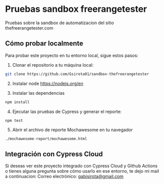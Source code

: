 # Pruebas sandbox freerangetester

Pruebas sobre la sandbox de automatizacion del sitio thefreerangetester.com

## Cómo probar localmente

Para probar este proyecto en tu entorno local, sigue estos pasos:

1. Clonar el repositorio a tu máquina local:

```bash
git clone https://github.com/Gsirota01/sandbox-thefreerangetester
```

2. Instalar node https://nodejs.org/en

3. Instalar las dependencias
```bash
npm install
```

4. Ejecutar las pruebas de Cypress y generar el reporte:
```bash
npm test
```

5. Abrir el archivo de reporte Mochawesome en tu navegador
```
./mochawesome-report/mochawesome.html
```

## Integración con Cypress Cloud
Si deseas ver este proyecto integrado con Cypress Cloud y Github Actions o tienes alguna pregunta sobre cómo usarlo en ese entorno, te dejo mi mail a continuacion:
Correo electrónico: gabisirota@gmail.com
